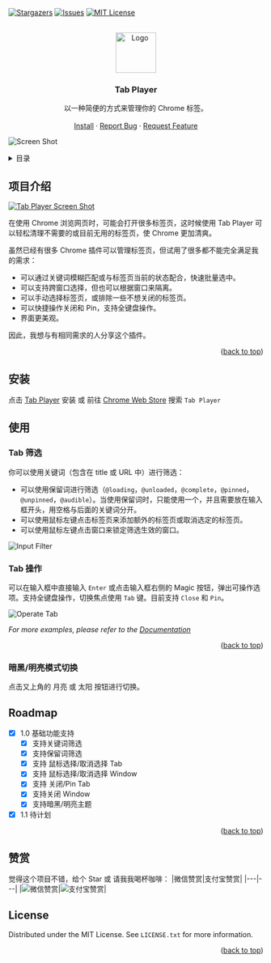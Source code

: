 <a name="readme-top"></a>

[![Stargazers][stars-shield]][stars-url]
[![Issues][issues-shield]][issues-url]
[![MIT License][license-shield]][license-url]

<!-- PROJECT LOGO -->
<br />
<div align="center">
  <a href="https://github.com/sipt/tab-player">
    <img src="public/icon-128.png" alt="Logo" width="80" height="80">
  </a>

  <h3 align="center">Tab Player</h3>

  <p align="center">
    以一种简便的方式来管理你的 Chrome 标签。
    <br />
    <br />
    <a href="https://github.com/sipt/tab-player">Install</a>
    ·
    <a href="https://github.com/sipt/tab-player/issues">Report Bug</a>
    ·
    <a href="https://github.com/sipt/tab-player/issues">Request Feature</a>
  </p>
</div>

![Screen Shot](doc/screen.jpg)

<details>
  <summary>目录</summary>
  <ol>
    <li>
      <a href="#项目介绍">项目介绍</a>
    </li>
    <li>
      <a href="#使用">使用</a>
      <ul>
        <li><a href="#Tab 筛选">Tab 筛选</a></li>
        <li><a href="#Tab 操作">Tab 操作</a></li>
        <li><a href="#暗黑/明亮模式切换">暗黑/明亮模式切换</a></li>
      </ul>
    </li>
    <li><a href="#roadmap">Roadmap</a></li>
    <li><a href="#请我喝一杯咖啡">请我喝一杯咖啡</a></li>
    <li><a href="#license">License</a></li>
  </ol>
</details>

<!-- ABOUT THE PROJECT -->

## 项目介绍

[![Tab Player Screen Shot][product-screenshot]](https://github.com/sipt/tab-player)

在使用 Chrome 浏览网页时，可能会打开很多标签页，这时候使用 Tab Player 可以轻松清理不需要的或目前无用的标签页，使 Chrome 更加清爽。

虽然已经有很多 Chrome 插件可以管理标签页，但试用了很多都不能完全满足我的需求：

- 可以通过关键词模糊匹配或与标签页当前的状态配合，快速批量选中。
- 可以支持跨窗口选择，但也可以根据窗口来隔离。
- 可以手动选择标签页，或排除一些不想关闭的标签页。
- 可以快捷操作关闭和 Pin，支持全键盘操作。
- 界面更美观。

因此，我想与有相同需求的人分享这个插件。

<p align="right">(<a href="#readme-top">back to top</a>)</p>

## 安装

点击 [Tab Player]() 安装 或 前往 [Chrome Web Store](https://chrome.google.com/webstore/category/extensions) 搜索 `Tab Player`

<!-- USAGE EXAMPLES -->

## 使用

### Tab 筛选

你可以使用关键词（包含在 title 或 URL 中）进行筛选：

- 可以使用保留词进行筛选（`@loading`，`@unloaded`，`@complete`，`@pinned`，`@unpinned`，`@audible`）。当使用保留词时，只能使用一个，并且需要放在输入框开头，用空格与后面的关键词分开。
- 可以使用鼠标左键点击标签页来添加额外的标签页或取消选定的标签页。
- 可以使用鼠标左键点击窗口来锁定筛选生效的窗口。

![Input Filter](doc/SCR-20230724-qvt.png)

### Tab 操作

可以在输入框中直接输入 `Enter` 或点击输入框右侧的 Magic 按钮，弹出可操作选项。支持全键盘操作，切换焦点使用 `Tab` 键。目前支持 `Close` 和 `Pin`。

![Operate Tab](doc/SCR-20230724-qzl.png)

_For more examples, please refer to the [Documentation](https://example.com)_

<p align="right">(<a href="#readme-top">back to top</a>)</p>

### 暗黑/明亮模式切换

点击又上角的 月亮 或 太阳 按钮进行切换。

<!-- ROADMAP -->

## Roadmap

- [x] 1.0 基础功能支持
  - [x] 支持关键词筛选
  - [x] 支持保留词筛选
  - [x] 支持 鼠标选择/取消选择 Tab
  - [x] 支持 鼠标选择/取消选择 Window
  - [x] 支持 关闭/Pin Tab
  - [x] 支持关闭 Window
  - [x] 支持暗黑/明亮主题
- [x] 1.1 待计划

<p align="right">(<a href="#readme-top">back to top</a>)</p>

## 赞赏

觉得这个项目不错，给个 Star 或 请我我喝杯咖啡：
|微信赞赏|支付宝赞赏|
|---|---|
|![微信赞赏](doc/wechat.jpeg)|![支付宝赞赏](doc/alipay.jpg)|

<!-- LICENSE -->

## License

Distributed under the MIT License. See `LICENSE.txt` for more information.

<p align="right">(<a href="#readme-top">back to top</a>)</p>

<!-- MARKDOWN LINKS & IMAGES -->
<!-- https://www.markdownguide.org/basic-syntax/#reference-style-links -->

[stars-shield]: https://img.shields.io/github/stars/sipt/tab-player.svg
[stars-url]: https://github.com/sipt/tab-player/stargazers
[issues-shield]: https://img.shields.io/github/issues/sipt/tab-player.svg
[issues-url]: https://github.com/sipt/tab-player/issues
[license-shield]: https://img.shields.io/github/license/sipt/tab-player.svg
[license-url]: https://github.com/sipt/tab-player/blob/master/LICENSE.txt
[product-screenshot]: doc/demo-video.gif
